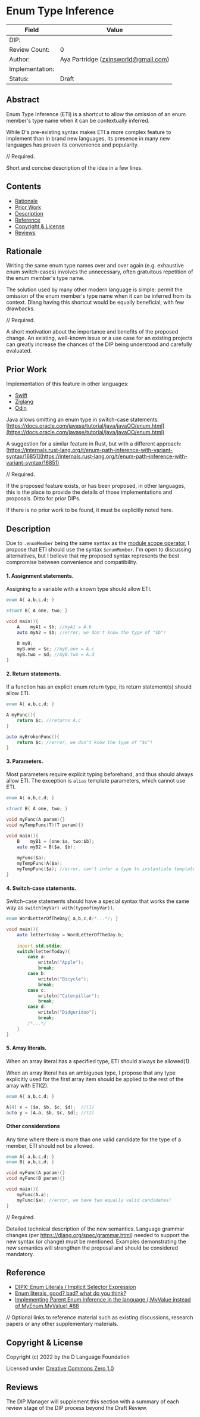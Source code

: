 # Enum Type Inference

| Field           | Value                                                           |
|-----------------|-----------------------------------------------------------------|
| DIP:            |                                                                 |
| Review Count:   | 0                                                               |
| Author:         | Aya Partridge (zxinsworld@gmail.com)                            |
| Implementation: |                                                                 |
| Status:         | Draft                                                           |

## Abstract

Enum Type Inference (ETI) is a shortcut to allow the omission of an enum member's
type name when it can be contextually inferred.

While D's pre-existing syntax makes ETI a more complex feature to implement than in brand
new languages, its presence in many new languages has proven its convenience and popularity.

//
Required.

Short and concise description of the idea in a few lines.

## Contents
* [Rationale](#rationale)
* [Prior Work](#prior-work)
* [Description](#description)
* [Reference](#reference)
* [Copyright & License](#copyright--license)
* [Reviews](#reviews)

## Rationale
Writing the same enum type names over and over again (e.g. exhaustive enum switch-cases)
involves the unnecessary, often gratuitous repetition of the enum member's type name.

The solution used by many other modern language is simple: permit the omission
of the enum member's type name when it can be inferred from its context.
Dlang having this shortcut would be equally beneficial, with few drawbacks.

//
Required.

A short motivation about the importance and benefits of the proposed change.  An existing,
well-known issue or a use case for an existing projects can greatly increase the
chances of the DIP being understood and carefully evaluated.

## Prior Work
Implementation of this feature in other languages:
- [Swift](https://docs.swift.org/swift-book/LanguageGuide/Enumerations.html)
- [Ziglang](https://ziglang.org/documentation/master/#Enum-Literals)
- [Odin](https://odin-lang.org/docs/overview/#implicit-selector-expression)

Java allows omitting an enum type in switch-case statements: [https://docs.oracle.com/javase/tutorial/java/javaOO/enum.html](https://docs.oracle.com/javase/tutorial/java/javaOO/enum.html)

A suggestion for a similar feature in Rust, but with a different approach: [https://internals.rust-lang.org/t/enum-path-inference-with-variant-syntax/16851](https://internals.rust-lang.org/t/enum-path-inference-with-variant-syntax/16851)

//
Required.

If the proposed feature exists, or has been proposed, in other languages, this is the place
to provide the details of those implementations and proposals. Ditto for prior DIPs.

If there is no prior work to be found, it must be explicitly noted here.

## Description
Due to `.enumMember` being the same syntax as the [module scope operator](https://dlang.org/spec/module.html#module_scope_operators),
I propose that ETI should use the syntax `$enumMember`. I'm open to discussing alternatives,
but I believe that my proposed syntax represents the best compromise between convenience and compatibility.

#### 1. Assignment statements.
Assigning to a variable with a known type should allow ETI.
```d
enum A{ a,b,c,d; }

struct B{ A one, two; }

void main(){
    A    myA1 = $b; //myA1 = A.b
    auto myA2 = $b; //error, we don't know the type of "$b"!
    
    B myB;
    myB.one = $c; //myB.one = A.c
    myB.two = $d; //myB.two = A.d
}
```

#### 2. Return statements.
If a function has an explicit enum return type, its return statement(s)
should allow ETI.
```d
enum A{ a,b,c,d; }

A myFunc(){
    return $c; //returns A.c
}

auto myBrokenFunc(){
    return $c; //error, we don't know the type of "$c"!
}
```

#### 3. Parameters.
Most parameters require explicit typing beforehand, and thus should
always allow ETI. The exception is `alias` template parameters, which
cannot use ETI.
```d
enum A{ a,b,c,d; }

struct B{ A one, two; }

void myFunc(A param){}
void myTempFunc(T)(T param){}

void main(){
    B    myB1 = {one:$a, two:$b};
    auto myB2 = B($a, $b);
    
    myFunc($a);
    myTempFunc!A($a);
    myTempFunc($a); //error, can't infer a type to instantiate template with from "$a"
}
```

#### 4. Switch-case statements.
Switch-case statements should have a special syntax that works the same way as `switch(myVar) with(typeof(myVar))`.
```d
enum WordLetterOfTheDay{ a,b,c,d/*...*/; }

void main(){
    auto letterToday = WordLetterOfTheDay.b;
    
    import std.stdio;
    switch(letterToday){
        case a:
            writeln("Apple");
            break;
        case b:
            writeln("Bicycle");
            break;
        case c:
            writeln("Caterpillar");
            break;
        case d:
            writeln("Didgeridoo");
            break;
        /*...*/
    }
}
```

#### 5. Array literals.
When an array literal has a specified type, ETI should always be allowed(1).



When an array literal has an ambiguous type, I propose that any type explicitly
used for the first array item should be applied to the rest of the array with ETI(2).
```d
enum A{ a,b,c,d; }

A[4] x = [$a, $b, $c, $d];  //(1)
auto y = [A.a, $b, $c, $d]; //(2)
```

#### Other considerations
Any time where there is more than one valid candidate for the type of a member, ETI should not be allowed.
```d
enum A{ a,b,c,d; }
enum B{ a,b,c,d; }

void myFunc(A param){}
void myFunc(B param){}

void main(){
    myFunc(A.a);
    myFunc($a); //error, we have two equally valid candidates!
}
```

//
Required.

Detailed technical description of the new semantics. Language grammar changes
(per https://dlang.org/spec/grammar.html) needed to support the new syntax
(or change) must be mentioned. Examples demonstrating the new semantics will
strengthen the proposal and should be considered mandatory.

## Reference
- [DIPX: Enum Literals / Implicit Selector Expression](https://forum.dlang.org/thread/yxxhemcpfkdwewvzulxf@forum.dlang.org)
- [Enum literals, good? bad? what do you think?](https://forum.dlang.org/thread/zvhelliyehokebybmttz@forum.dlang.org)
- [Implementing Parent Enum Inference in the language (.MyValue instead of MyEnum.MyValue) #88](https://github.com/dlang/projects/issues/88)

//
Optional links to reference material such as existing discussions, research papers
or any other supplementary materials.

## Copyright & License
Copyright (c) 2022 by the D Language Foundation

Licensed under [Creative Commons Zero 1.0](https://creativecommons.org/publicdomain/zero/1.0/legalcode.txt)

## Reviews
The DIP Manager will supplement this section with a summary of each review stage
of the DIP process beyond the Draft Review.

